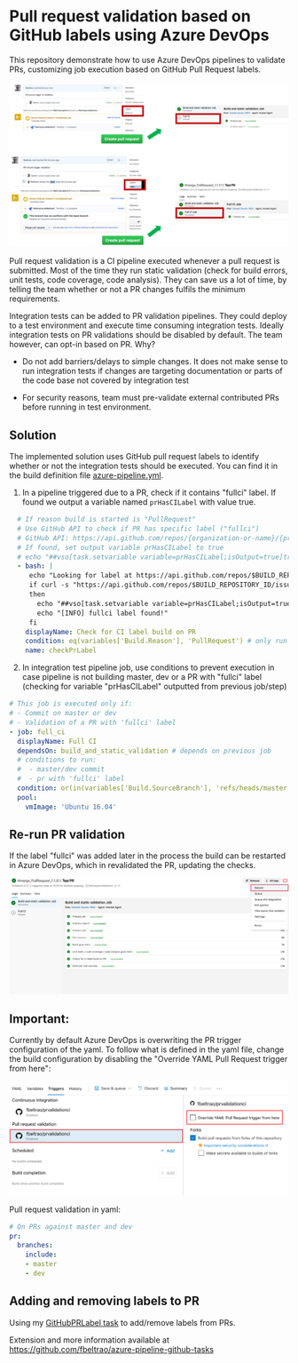 # Pull request validation based on GitHub labels using Azure DevOps

This repository demonstrate how to use Azure DevOps pipelines to validate PRs, customizing job execution based on GitHub Pull Request labels.

![Overview](./media/overview.png)

Pull request validation is a CI pipeline executed whenever a pull request is submitted. Most of the time they run static validation (check for build errors, unit tests, code coverage, code analysis). They can save us a lot of time, by telling the team whether or not a PR changes fulfils the minimum requirements.

Integration tests can be added to PR validation pipelines. They could deploy to a test environment and execute time consuming integration tests. Ideally integration tests on PR validations should be disabled by default. The team however, can opt-in based on PR. Why?

* Do not add barriers/delays to simple changes. It does not make sense to run integration tests if changes are targeting documentation or parts of the code base not covered by integration test

* For security reasons, team must pre-validate external contributed PRs before running in test environment.

## Solution

The implemented solution uses GitHub pull request labels to identify whether or not the integration tests should be executed. You can find it in the build definition file [azure-pipeline.yml](https://github.com/fbeltrao/prvalidationci/blob/master/azure-pipelines.yml).

1. In a pipeline triggered due to a PR, check if it contains "fullci" label. If found we output a variable named `prHasCILabel` with value true.

```yaml
  # If reason build is started is "PullRequest"
  # Use GitHub API to check if PR has specific label ("fullci")
  # GitHub API: https://api.github.com/repos/{organization-or-name}/{project}/issues/{pr-number}
  # If found, set output variable prHasCILabel to true
  # echo "##vso[task.setvariable variable=prHasCILabel;isOutput=true]true"
  - bash: |
     echo "Looking for label at https://api.github.com/repos/$BUILD_REPOSITORY_ID/issues/$SYSTEM_PULLREQUEST_PULLREQUESTNUMBER/labels"
     if curl -s "https://api.github.com/repos/$BUILD_REPOSITORY_ID/issues/$SYSTEM_PULLREQUEST_PULLREQUESTNUMBER/labels" | grep '"name": "fullci"'
     then
       echo "##vso[task.setvariable variable=prHasCILabel;isOutput=true]true"
       echo "[INFO] fullci label found!"
     fi
    displayName: Check for CI label build on PR
    condition: eq(variables['Build.Reason'], 'PullRequest') # only run step if it is a PR
    name: checkPrLabel
```

2. In integration test pipeline job, use conditions to prevent execution in case pipeline is not building master, dev or a PR with "fullci" label (checking for variable "prHasCILabel" outputted from previous job/step)

```yaml
# This job is executed only if:
# - Commit on master or dev
# - Validation of a PR with 'fullci' label
- job: full_ci
  displayName: Full CI
  dependsOn: build_and_static_validation # depends on previous job
  # conditions to run:
  #  - master/dev commit
  #  - pr with 'fullci' label
  condition: or(in(variables['Build.SourceBranch'], 'refs/heads/master', 'refs/heads/dev'), eq(dependencies.build_and_static_validation.outputs['checkPrLabel.prHasCILabel'], true))
  pool:
    vmImage: 'Ubuntu 16.04'
```

## Re-run PR validation

If the label "fullci" was added later in the process the build can be restarted in Azure DevOps, which in revalidated the PR, updating the checks.

![Rebuilt PR Build](./media/rebuild-pr-build.png)

## Important:

Currently by default Azure DevOps is overwriting the PR trigger configuration of the yaml. To follow what is defined in the yaml file, change the build configuration by disabling the "Override YAML Pull Request trigger from here":

![PR validation setting](./media/pr-devops-build-settings.png)

Pull request validation in yaml:

```yaml
# On PRs against master and dev
pr:
  branches:
    include:
    - master
    - dev
```

## Adding and removing labels to PR

Using my [GitHubPRLabel task](https://marketplace.visualstudio.com/items?itemName=fbeltrao.GitHubPRLabel&targetId=3456153a-1adb-46c2-af0c-c899f2eac955&utm_source=vstsproduct&utm_medium=ExtHubManageList) to add/remove labels from PRs.

Extension and more information available at https://github.com/fbeltrao/azure-pipeline-github-tasks
